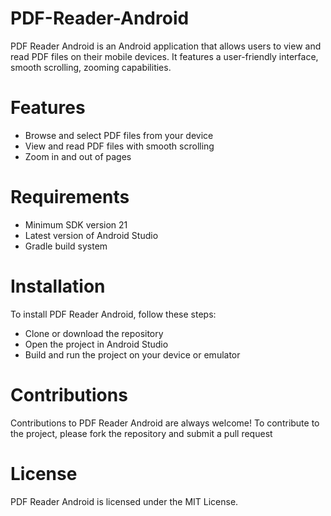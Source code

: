 # PDF-Reader-Android
PDF Reader Android is an Android application that allows users to view and read PDF files on their mobile devices. It features a user-friendly interface, smooth scrolling, zooming capabilities.

# Features
- Browse and select PDF files from your device
- View and read PDF files with smooth scrolling
- Zoom in and out of pages

# Requirements
- Minimum SDK version 21
- Latest version of Android Studio
- Gradle build system

# Installation
To install PDF Reader Android, follow these steps:

- Clone or download the repository
- Open the project in Android Studio
- Build and run the project on your device or emulator

# Contributions
Contributions to PDF Reader Android are always welcome! To contribute to the project, please fork the repository and submit a pull request

# License
PDF Reader Android is licensed under the MIT License. 
